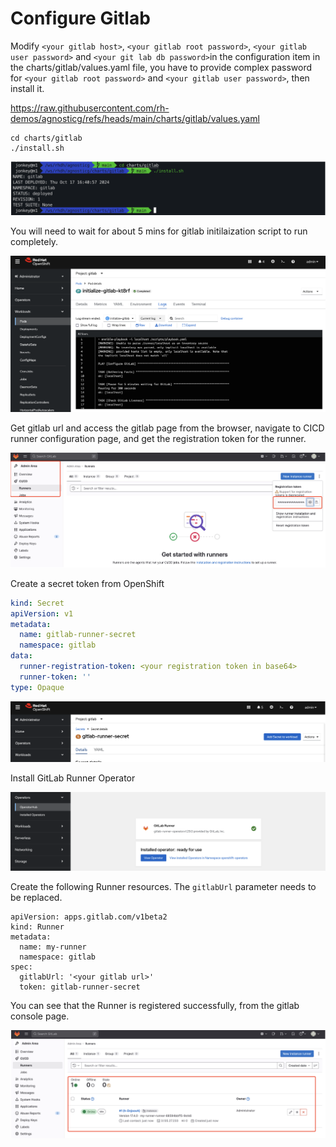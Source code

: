 # Configure Gitlab

Modify `<your gitlab host>`, `<your gitlab root password>`, `<your gitlab user password>` and `<your git lab db password>`in the configuration item in the charts/gitlab/values.yaml file, you have to provide complex password for `<your gitlab root password>` and `<your gitlab user password>`, then install it.

https://raw.githubusercontent.com/rh-demos/agnosticg/refs/heads/main/charts/gitlab/values.yaml

```
cd charts/gitlab
./install.sh
```

![image-20241030200700186](assets/4-1-configure-gitlab/image-20241030200700186.png)

You will need to wait for about 5 mins for gitlab initilaization script to run completely.

![image-20241126215943853](assets/4-1-configure-gitlab/image-20241126215943853.png)

Get  gitlab url and access the gitlab page from the browser, navigate to  CICD runner configuration page, and get the registration token for the runner.

![image-20241030200733626](assets/4-1-configure-gitlab/image-20241030200733626.png)

Create a secret token from OpenShift

```yaml
kind: Secret
apiVersion: v1
metadata:
  name: gitlab-runner-secret
  namespace: gitlab
data:
  runner-registration-token: <your registration token in base64>
  runner-token: ''
type: Opaque
```

![image-20241030200945162](assets/4-1-configure-gitlab/image-20241030200945162.png)

Install GitLab Runner Operator

![image-20241030201014370](assets/4-1-configure-gitlab/image-20241030201014370.png)

Create the following Runner resources. The `gitlabUrl` parameter needs to be replaced.

```
apiVersion: apps.gitlab.com/v1beta2
kind: Runner
metadata:
  name: my-runner
  namespace: gitlab
spec:
  gitlabUrl: '<your gitlab url>'
  token: gitlab-runner-secret
```

You can see that the Runner is registered successfully, from the gitlab console page.

![image-20241030201245876](assets/4-1-configure-gitlab/image-20241030201245876.png)

